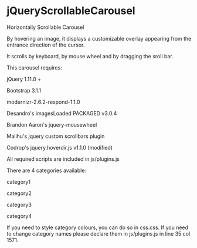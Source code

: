 jQueryScrollableCarousel
========================

Horizontally Scrollable Carousel

By hovering an image, it displays a customizable overlay appearing from the entrance direction of the cursor.

It scrolls by keyboard, by mouse wheel and by dragging the sroll bar.

This carousel requires:

jQuery 1.11.0 +

Bootstrap 3.1.1

modernizr-2.6.2-respond-1.1.0

Desandro's imagesLoaded PACKAGED v3.0.4

Brandon Aaron's jquery-mousewheel

Malihu's jquery custom scrollbars plugin

Codrop's jquery.hoverdir.js v1.1.0 (modified)


All required scripts are included in js/plugins.js

There are 4 categories available:

category1

category2

category3

category4

If you need to style category colours, you can do so in css.css.
If you need to change category names please declare them in js/plugins.js in line 35 col 1571.

